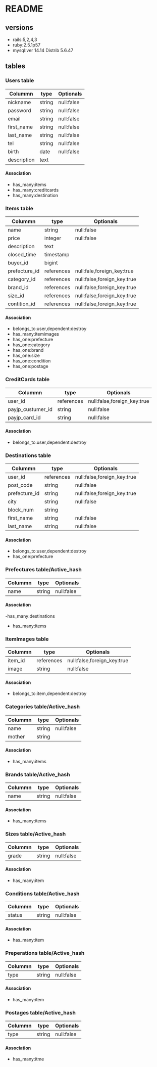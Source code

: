 # README

## versions
- rails:5,2,4,3
- ruby:2.5.1p57
- mysql:ver 14.14 Distrib 5.6.47

## tables

### Users table

|Colummn|type|Optionals|
|-------|----|---------|
|nickname|string|null:false|
|password|string|null:false|
|email|string|null:false|
|first_name|string|null:false|
|last_name|string|null:false|
|tel|string|null:false|
|birth|date|null:false|
|description|text||

#### Association
- has_many:items
- has_many:creditcards
- has_many:destination

### Items table

|Colummn|type|Optionals|
|-------|----|---------|
|name|string|null:false|
|price|integer|null:false|
|description|text||
|closed_time|timestamp||
|buyer_id|bigint||
|prefecture_id|references|null:fale,foreign_key:true|
|category_id|references|null:false,foreign_key:true|
|brand_id|references|null:false,foreign_key:true|
|size_id|references|null:false,foreign_key:true|
|contition_id|references|null:false,foreign_key:true|

#### Association
- belongs_to:user,dependent:destroy
- has_many:itemimages
- has_one:prefecture
- has_one:category
- has_one:brand
- has_one:size
- has_one:condition
- has_one:postage

### CreditCards table

|Colummn|type|Optionals|
|-------|----|---------|
|user_id|references|null:false,foreign_key:true|
|payjp_custumer_id|string|null:false|
|payjp_card_id|string|null:false|

#### Association
- belongs_to:user,dependent:destroy

### Destinations table

|Colummn|type|Optionals|
|-------|----|---------|
|user_id|references|null:false,foreign_key:true|
|post_code|string|null:false|
|prefecture_id|string|null:false,foreign_key:true|
|city|string|null:false|
|block_num|string||
|first_name|string|null:false|
|last_name|string|null:false|

#### Association
- belongs_to:user,dependent:destroy
- has_one:prefecture

### Prefectures table/Active_hash

|Colummn|type|Optionals|
|-------|----|---------|
|name|string|null:false|

#### Association
-has_many:destinations
- has_many:items

### ItemImages table

|Colummn|type|Optionals|
|-------|----|---------|
|item_id|references|null:false,foreign_key:true|
|image|string|null:false|

#### Association
- belongs_to:item,dependent:destroy

### Categories table/Active_hash

|Colummn|type|Optionals|
|-------|----|---------|
|name|string|null:false|
|mother|string||

#### Association
- has_many:items

### Brands table/Active_hash


|Colummn|type|Optionals|
|-------|----|---------|
|name|string|null:false|

#### Association
- has_many:items

### Sizes table/Active_hash

|Colummn|type|Optionals|
|-------|----|---------|
|grade|string|null:false|

#### Association
- has_many:item

### Conditions table/Active_hash

|Colummn|type|Optionals|
|-------|----|---------|
|status|string|null:false|

#### Association
- has_many:item

### Preperations table/Active_hash

|Colummn|type|Optionals|
|-------|----|---------|
|type|string|null:false|

#### Association
- has_many:item

### Postages table/Active_hash

|Colummn|type|Optionals|
|-------|----|---------|
|type|string|null:false|

#### Association
- has_many:itme

